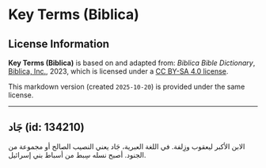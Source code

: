 # Key Terms (Biblica)

## License Information

**Key Terms (Biblica)** is based on and adapted from: _Biblica Bible Dictionary_, [Biblica, Inc.](https://www.biblica.com/), 2023, which is licensed under a [CC BY-SA 4.0 license](https://creativecommons.org/licenses/by-sa/4.0/legalcode.en).

This markdown version (created `2025-10-20`) is provided under the same license.



--------------------------------

## جَاد (id: 134210)

الابن الأكبر ليعقوب وزِلفة. في اللغة العبرية، جَاد يعني النصيب الصالح أو مجموعة من الجنود. أصبح نسله سِبط من أسباط بني إسرائيل.


